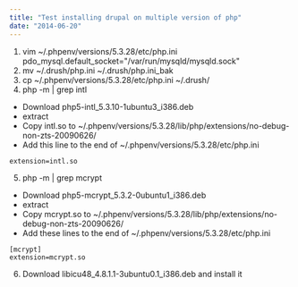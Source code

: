 ```yaml
---
title: "Test installing drupal on multiple version of php"
date: "2014-06-20"
---
```


1. vim ~/.phpenv/versions/5.3.28/etc/php.ini pdo_mysql.default_socket="/var/run/mysqld/mysqld.sock"
2. mv ~/.drush/php.ini ~/.drush/php.ini_bak
3. cp ~/.phpenv/versions/5.3.28/etc/php.ini ~/.drush/
4. php -m | grep intl
  * Download php5-intl_5.3.10-1ubuntu3_i386.deb
  * extract
  * Copy intl.so to ~/.phpenv/versions/5.3.28/lib/php/extensions/no-debug-non-zts-20090626/
  * Add this line to the end of ~/.phpenv/versions/5.3.28/etc/php.ini
```
extension=intl.so
```
5. php -m | grep mcrypt
  * Download php5-mcrypt_5.3.2-0ubuntu1_i386.deb
  * extract
  * Copy mcrypt.so to ~/.phpenv/versions/5.3.28/lib/php/extensions/no-debug-non-zts-20090626/
  * Add these lines to the end of ~/.phpenv/versions/5.3.28/etc/php.ini
```
[mcrypt]
extension=mcrypt.so
```
6. Download libicu48_4.8.1.1-3ubuntu0.1_i386.deb and install it
